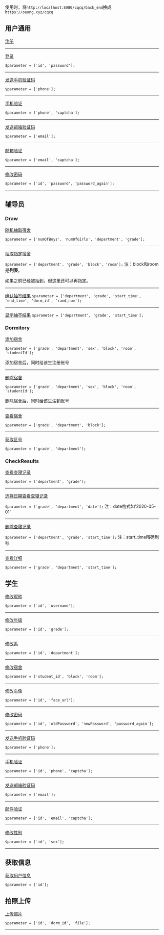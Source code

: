 使用时，将`http://localhost:8080/cqcq/back_end`换成`https://oeong.xyz/cqcq`

## 用户通用

[注册](https://oeong.xyz/cqcq/public/index.php/index/user/sign)

---

[登录](https://oeong.xyz/cqcq/public/index.php/index/user/login)

`$parameter = ['id', 'password'];`

---

[发送手机验证码](https://oeong.xyz/cqcq/public/index.php/index/forget/sendSms)

`$parameter = ['phone'];`

---

[手机验证](https://oeong.xyz/cqcq/public/index.php/index/forget/verifyPhone)

`$parameter = ['phone', 'captcha'];`

---

[发送邮箱验证码](https://oeong.xyz/cqcq/public/index.php/index/forget/sendMailCaptcha)

`$parameter = ['email'];`

---

[邮箱验证](https://oeong.xyz/cqcq/public/index.php/index/forget/verifyEmail)

`$parameter = ['email', 'captcha'];`

---

[修改密码](https://oeong.xyz/cqcq/public/index.php/index/forget/changePassword)

`$parameter = ['id', 'password', 'password_again'];`

---

## 辅导员

### Draw

[随机抽取宿舍](https://oeong.xyz/cqcq/public/index.php/index/Draw/draw)

`$parameter = ['numOfBoys', 'numOfGirls', 'department', 'grade'];`

---

[抽取指定宿舍](https://oeong.xyz/cqcq/public/index.php/index/Draw/customize)

`$parameter = ['department', 'grade', 'block', 'room'];`
注：block和room是**列表**。

如果之前已经被抽到，但这里还可以再指定。

---

[确认抽签结果](https://oeong.xyz/cqcq/public/index.php/index/draw/verifyResults)
`$parameter = ['department', 'grade', 'start_time', 'end_time', 'dorm_id', 'rand_num'];`

---

[显示抽签结果](https://oeong.xyz/cqcq/public/index.php/index/draw/displayResults)
`$parameter = ['department', 'grade', 'start_time'];`

### Dormitory

[添加宿舍](https://oeong.xyz/cqcq/public/index.php/index/dormitory/insert)

`$parameter = ['grade', 'department', 'sex', 'block', 'room', 'studentId'];`

添加宿舍后，同时给该生注册账号

---

[删除宿舍](https://oeong.xyz/cqcq/public/index.php/index/dormitory/delete)

`$parameter = ['grade', 'department', 'sex', 'block', 'room', 'studentId'];`

删除宿舍后，同时给该生注销账号

---

[查看宿舍](https://oeong.xyz/cqcq/public/index.php/index/dormitory/examine)

`$parameter = ['grade', 'department', 'block'];`

---

[获取区号](https://oeong.xyz/cqcq/public/index.php/index/dormitory/getBlock)

`$parameter = ['grade', 'department'];`

### CheckResults

[查看查寝记录](https://oeong.xyz/cqcq/public/index.php/index/Checkresults/checkRecords)

`$parameter = ['department', 'grade'];`

---
[选择日期查看查寝记录](https://oeong.xyz/cqcq/public/index.php/index/Checkresults/specifiedDate)

`$parameter = ['grade', 'department', 'date'];`
注：date格式如'2020-05-01'

---
[删除查寝记录](https://oeong.xyz/cqcq/public/index.php/index/Checkresults/deleteRecord)

`$parameter = ['department', 'grade', 'start_time'];`
注：start_time精确到秒

---

[查看详细](https://oeong.xyz/cqcq/public/index.php/index/Checkresults/viewDetails)

`$parameter = ['grade', 'department', 'start_time'];`

## 学生

[修改昵称](https://oeong.xyz/cqcq/public/index.php/index/change/changeUsername)

`$parameter = ['id', 'username'];`

---

[修改年级](https://oeong.xyz/cqcq/public/index.php/index/change/changeGrade)

`$parameter = ['id', 'grade'];`

---

[修改系](https://oeong.xyz/cqcq/public/index.php/index/change/changeDepartment)

`$parameter = ['id', 'department'];`

---

[修改宿舍](https://oeong.xyz/cqcq/public/index.php/index/change/changeDormNumber)

`$parameter = ['student_id', 'block', 'room'];`

---

[修改头像](https://oeong.xyz/cqcq/public/index.php/index/change/changeFace)

`$parameter = ['id', 'face_url'];`

---

[修改密码](https://oeong.xyz/cqcq/public/index.php/index/change/changePassword)

`$parameter = ['id', 'oldPassword', 'newPassword', 'password_again'];`

---

[发送手机验证码](https://oeong.xyz/cqcq/public/index.php/index/change/sendMessage)

`$parameter = ['phone'];`

---

[手机验证](https://oeong.xyz/cqcq/public/index.php/index/change/verifyModifyPhone)

`$parameter = ['id', 'phone', 'captcha'];`

---

[发送邮箱验证码](https://oeong.xyz/cqcq/public/index.php/index/change/sendMail)

`$parameter = ['email'];`

---

[邮件验证](https://oeong.xyz/cqcq/public/index.php/index/change/verifyModifyEmail)

`$parameter = ['id', 'email', 'captcha'];`

---

[修改性别](https://oeong.xyz/cqcq/public/index.php/index/change/changeSex)

`$parameter = ['id', 'sex'];`

---

## 获取信息

[获取用户信息](https://oeong.xyz/cqcq/public/index.php/index/getinfo/gethomeinfo)

`$parameter = ['id'];`


## 拍照上传

[上传照片](https://oeong.xyz/cqcq/public/index.php/index/Record/uploadPhoto)

`$parameter = ['id', 'dorm_id', 'file'];`

---
